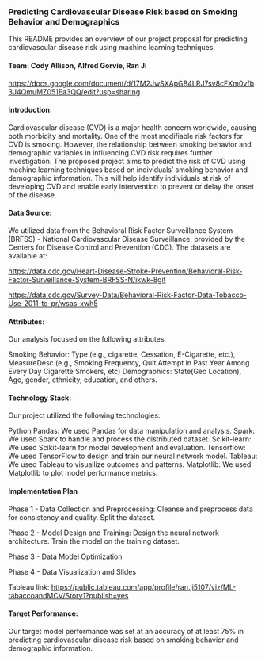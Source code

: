 ###  Predicting Cardiovascular Disease Risk based on Smoking Behavior and Demographics

This README provides an overview of our project proposal for predicting cardiovascular disease risk using machine learning techniques.

#### Team: Cody Allison, Alfred Gorvie, Ran Ji

https://docs.google.com/document/d/17M2JwSXApGB4LRJ7sv8cFXm0vfb3J4QmuMZ051Ea3QQ/edit?usp=sharing

#### Introduction:
Cardiovascular disease (CVD) is a major health concern worldwide, causing both morbidity and mortality. One of the most modifiable risk factors for CVD is smoking. However, the relationship between smoking behavior and demographic variables in influencing CVD risk requires further investigation. The proposed project aims to predict the risk of CVD using machine learning techniques based on individuals’ smoking behavior and demographic information. This will help identify individuals at risk of developing CVD and enable early intervention to prevent or delay the onset of the disease.

#### Data Source:
We utilized data from the Behavioral Risk Factor Surveillance System (BRFSS) - National Cardiovascular Disease Surveillance, provided by the Centers for Disease Control and Prevention (CDC). The datasets are available at: 

https://data.cdc.gov/Heart-Disease-Stroke-Prevention/Behavioral-Risk-Factor-Surveillance-System-BRFSS-N/ikwk-8git

https://data.cdc.gov/Survey-Data/Behavioral-Risk-Factor-Data-Tobacco-Use-2011-to-pr/wsas-xwh5

#### Attributes:
Our analysis focused on the following attributes: 

Smoking Behavior: Type (e.g., cigarette, Cessation, E-Cigarette, etc.), MeasureDesc (e.g., Smoking Frequency, Quit Attempt in Past Year Among Every Day Cigarette Smokers, etc)
Demographics: State(Geo Location), Age, gender, ethnicity, education, and others.

#### Technology Stack:
Our project utilized the following technologies:  

Python Pandas: We used Pandas for data manipulation and analysis. 
Spark: We used Spark to handle and process the distributed dataset.
Scikit-learn: We used Scikit-learn for model development and evaluation. 
Tensorflow: We used TensorFlow to design and train our neural network model. 
Tableau: We used Tableau to visuallize outcomes and patterns. 
Matplotlib: We used Matplotlib to plot model performance metrics. 

#### Implementation Plan
Phase 1 - Data Collection and Preprocessing:
Cleanse and preprocess data for consistency and quality.
Split the dataset.

Phase 2 - Model Design and Training:
Design the neural network architecture.
Train the model on the training dataset.

Phase 3 -  Data Model Optimization 

Phase 4 - Data Visualization and Slides

Tableau link:
https://public.tableau.com/app/profile/ran.ji5107/viz/ML-tabaccoandMCV/Story1?publish=yes

#### Target Performance:
Our target model performance was set at an accuracy of at least 75% in predicting cardiovascular disease risk based on smoking behavior and demographic information.
